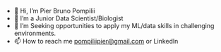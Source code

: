 - 👋 Hi, I’m Pier Bruno Pompilii
- 👀  I’m a Junior Data Scientist/Biologist
- 💞️ I’m Seeking opportunities to apply my ML/data skills in challenging environments.
- 📫 How to reach me pompiliipier@gmail.com or Linkedln 


<!---
PierPompilii/PierPompilii is a ✨ special ✨ repository because its `README.md` (this file) appears on your GitHub profile.
You can click the Preview link to take a look at your changes.
--->
